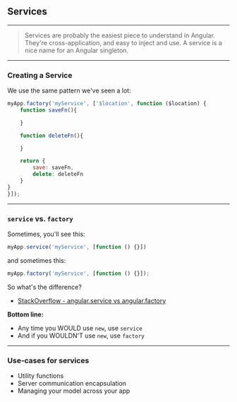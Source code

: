 Services
----------

***

> Services are probably the easiest piece to understand in Angular. They're cross-application, and easy to inject and use.  A service is a nice name for an Angular singleton.

***


### Creating a Service

We use the same pattern we've seen a lot:

```js
myApp.factory('myService', ['$location', function ($location) {
	function saveFn(){

	}

	function deleteFn(){

	}

	return {
		save: saveFn,
		delete: deleteFn
	}
}
}]);
```

***

### `service` vs. `factory`

Sometimes, you'll see this:

```js
myApp.service('myService', [function () {}])
```

and sometimes this:

```js
myApp.factory('myService', [function () {}]);
```

So what's the difference?

- [StackOverflow - angular.service vs angular.factory](http://stackoverflow.com/questions/14324451/angular-service-vs-angular-factory)

__Bottom line:__

- Any time you WOULD use `new`, use `service`
- And if you WOULDN'T use `new`, use `factory`

***

### Use-cases for services

* Utility functions
* Server communication encapsulation
* Managing your model across your app
